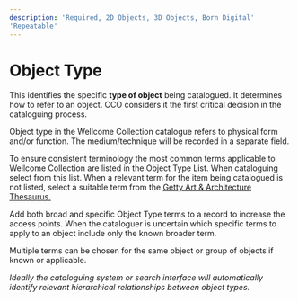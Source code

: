 ```yaml
---
description: 'Required, 2D Objects, 3D Objects, Born Digital'
'Repeatable'
---
```


# Object Type

This identifies the specific **type of object** being catalogued. It determines how to refer to an object. CCO considers it the first critical decision in the cataloguing process.

Object type in the Wellcome Collection catalogue refers to physical form and/or function. The medium/technique will be recorded in a separate field. 

To ensure consistent terminology the most common terms applicable to Wellcome Collection are listed in the Object Type List. When cataloguing select from this list. When a relevant term for the item being catalogued is not listed, select a suitable term from the [Getty Art & Architecture Thesaurus.](https://www.getty.edu/research/tools/vocabularies/aat/)

Add both broad and specific Object Type terms to a record to increase the access points. When the cataloguer is uncertain which specific terms to apply to an object include only the known broader term.

Multiple terms can be chosen for the same object or group of objects if known or applicable.

*Ideally the cataloguing system or search interface will automatically identify relevant hierarchical relationships between object types.*
